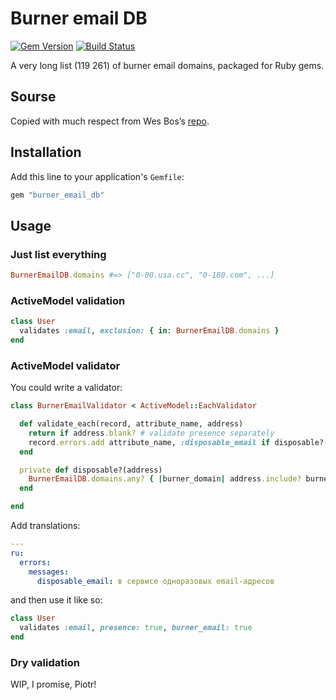 # Burner email DB

[![Gem Version](https://badge.fury.io/rb/burner_email_db.svg)](https://badge.fury.io/rb/burner_email_db)
[![Build Status](https://travis-ci.org/sergeypedan/burner_email_db.svg?branch=master)](https://travis-ci.org/sergeypedan/burner_email_db)

A very long list (119 261) of burner email domains, packaged for Ruby gems.

## Sourse

Copied with much respect from Wes Bos’s [repo](https://github.com/wesbos/burner-email-providers).

## Installation

Add this line to your application's `Gemfile`:

```ruby
gem "burner_email_db"
```

## Usage

### Just list everything

```ruby
BurnerEmailDB.domains #=> ["0-00.usa.cc", "0-180.com", ...]
```

### ActiveModel validation

```ruby
class User
  validates :email, exclusion: { in: BurnerEmailDB.domains }
end
```

### ActiveModel validator

You could write a validator:

```ruby
class BurnerEmailValidator < ActiveModel::EachValidator

  def validate_each(record, attribute_name, address)
    return if address.blank? # validate presence separately
    record.errors.add attribute_name, :disposable_email if disposable?(address)
  end

  private def disposable?(address)
    BurnerEmailDB.domains.any? { |burner_domain| address.include? burner_domain }
  end

end
```

Add translations:

```yaml
---
ru:
  errors:
    messages:
      disposable_email: в сервисе одноразовых email-адресов
```

and then use it like so:

```ruby
class User
  validates :email, presence: true, burner_email: true
end
```

### Dry validation

WIP, I promise, Piotr!
